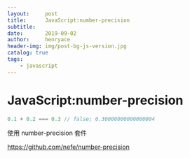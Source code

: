 ```yaml
---
layout:     post
title:      JavaScript:number-precision  
subtitle:   
date:       2019-09-02
author:     henryace
header-img: img/post-bg-js-version.jpg
catalog: true
tags:
    - javascript
---
```

# JavaScript:number-precision  


```js
0.1 + 0.2 === 0.3 // false; 0.30000000000000004
```

使用 number-precision 套件

<https://github.com/nefe/number-precision>
